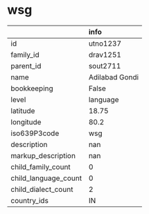 # wsg
|                      | info           |
|:---------------------|:---------------|
| id                   | utno1237       |
| family_id            | drav1251       |
| parent_id            | sout2711       |
| name                 | Adilabad Gondi |
| bookkeeping          | False          |
| level                | language       |
| latitude             | 18.75          |
| longitude            | 80.2           |
| iso639P3code         | wsg            |
| description          | nan            |
| markup_description   | nan            |
| child_family_count   | 0              |
| child_language_count | 0              |
| child_dialect_count  | 2              |
| country_ids          | IN             |